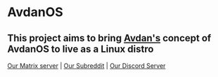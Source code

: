 # AvdanOS
This project aims to bring [Avdan's](https://www.youtube.com/c/Avdan) concept of AvdanOS to live as a Linux distro
-
[Our Matrix server](https://matrix.to/#/#avdanos:one.ems.host) | [Our Subreddit](https://reddit.com/r/AvdanOS/) | [Our Discord Server](https://discord.gg/YGk9Fq4z9N)

